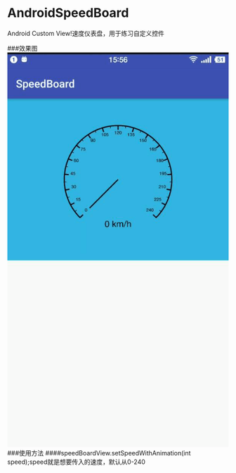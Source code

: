 # AndroidSpeedBoard
Android Custom View!速度仪表盘，用于练习自定义控件

###效果图
![](speedboard.gif)
###使用方法
####speedBoardView.setSpeedWithAnimation(int speed);speed就是想要传入的速度，默认从0-240
